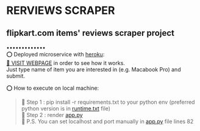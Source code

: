 # RERVIEWS SCRAPER
## flipkart.com items' reviews scraper project
•••••••••••••  
:o: Deployed microservice with [heroku](http://heroku.com/):  
[:radio_button: VISIT WEBPAGE](https://proj-reviews-scraper.herokuapp.com) in order to see how it works.  
Just type name of item you are interested in (e.g. Macabook Pro) and submit.

:o: How to execute on local machine:
> :small_blue_diamond: Step 1 : pip install -r requirements.txt to your python env (preferred python version is in [runtime.txt](https://github.com/aziart/proj-reviews-scraper/blob/main/runtime.txt) file)  
> :small_blue_diamond: Step 2 : render [app.py](https://github.com/aziart/proj-reviews-scraper/blob/main/app.py)  
> :small_orange_diamond: P.S. You can set localhost and port manually in [app.py](https://github.com/aziart/proj-reviews-scraper/blob/main/app.py) file lines 82  
